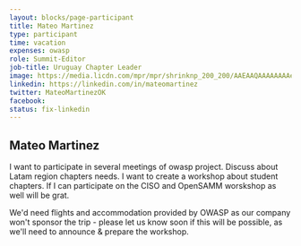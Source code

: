 ```yaml
---
layout: blocks/page-participant
title: Mateo Martinez
type: participant
time: vacation
expenses: owasp
role: Summit-Editor
job-title: Uruguay Chapter Leader
image: https://media.licdn.com/mpr/mpr/shrinknp_200_200/AAEAAQAAAAAAAAeMAAAAJDM4YTJiOGI0LWJkZDItNDliOC1iNzU4LWQ3Njk0ZmNhMWUxOQ.jpg
linkedin: https://linkedin.com/in/mateomartinez
twitter: MateoMartinezOK
facebook:
status: fix-linkedin
---
```


## Mateo Martinez

I want to participate in several meetings of owasp project. Discuss about Latam region chapters needs. I want to create a workshop about student chapters.
If I can participate on the CISO and OpenSAMM worskshop as well will be grat.

We'd need flights and accommodation provided by OWASP as our company won't sponsor the trip - please let us know soon if this will be possible, as we'll need to announce & prepare the workshop.
